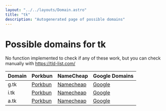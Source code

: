 ```yaml
---
layout: "../../layouts/Domain.astro"
title: "tk"
description: "Autogenerated page of possible domains"
---
```



# Possible domains for tk

No function implemented to check if any of these work, but you can check manually with https://tld-list.com/

| Domain | Porkbun | NameCheap | Google Domains |
|---|---|---|---|
| g.tk | [Porkbun](https://porkbun.com/checkout/search?prb=e814663da1&tlds=&idnLanguage=&search=search&q=g.tk) | [Namecheap](https://www.namecheap.com/domains/registration/results/?domain=g.tk) | [Google](https://domains.google.com/registrar/search?searchTerm=g.tk) |
| i.tk | [Porkbun](https://porkbun.com/checkout/search?prb=e814663da1&tlds=&idnLanguage=&search=search&q=i.tk) | [Namecheap](https://www.namecheap.com/domains/registration/results/?domain=i.tk) | [Google](https://domains.google.com/registrar/search?searchTerm=i.tk) |
| a.tk | [Porkbun](https://porkbun.com/checkout/search?prb=e814663da1&tlds=&idnLanguage=&search=search&q=a.tk) | [Namecheap](https://www.namecheap.com/domains/registration/results/?domain=a.tk) | [Google](https://domains.google.com/registrar/search?searchTerm=a.tk) |
